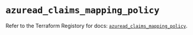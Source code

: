 # `azuread_claims_mapping_policy`

Refer to the Terraform Registory for docs: [`azuread_claims_mapping_policy`](https://registry.terraform.io/providers/hashicorp/azuread/2.44.0/docs/resources/claims_mapping_policy).
